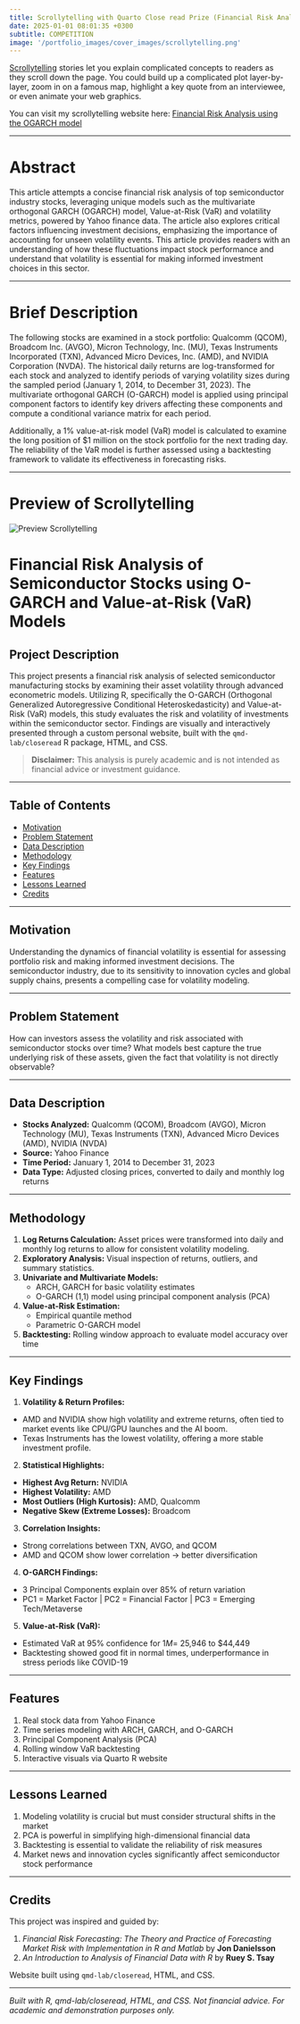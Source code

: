 ```yaml
---
title: Scrollytelling with Quarto Close read Prize (Financial Risk Analysis)
date: 2025-01-01 08:01:35 +0300
subtitle: COMPETITION
image: '/portfolio_images/cover_images/scrollytelling.png'
---
```


[Scrollytelling](https://posit.co/blog/closeread-prize-announcement/) stories let you explain complicated concepts to readers as they scroll down the page. You could build up a complicated plot layer-by-layer, zoom in on a famous map, highlight a key quote from an interviewee, or even animate your web graphics.

You can visit my scrollytelling website here: [Financial Risk Analysis using the OGARCH model](https://erica-prog.github.io/)

***

# Abstract 

This article attempts a concise financial risk analysis of top semiconductor industry stocks, leveraging unique models such as the multivariate orthogonal GARCH (OGARCH) model, Value-at-Risk (VaR) and volatility metrics, powered by Yahoo finance data. The article also explores critical factors influencing investment decisions, emphasizing the importance of accounting for unseen volatility events. This article provides readers with an understanding of how these fluctuations impact stock performance and understand that volatility is essential for making informed investment choices in this sector.

***

# Brief Description 

The following stocks are examined in a stock portfolio: Qualcomm (QCOM), Broadcom Inc. (AVGO), Micron Technology, Inc. (MU), Texas Instruments Incorporated (TXN), Advanced Micro Devices, Inc. (AMD), and NVIDIA Corporation (NVDA). The historical daily returns are log-transformed for each stock and analyzed to identify periods of varying volatility sizes during the sampled period (January 1, 2014, to December 31, 2023). The multivariate orthogonal GARCH (O-GARCH) model is applied using principal component factors to identify key drivers affecting these components and compute a conditional variance matrix for each period.

Additionally, a 1% value-at-risk model (VaR) model is calculated to examine the long position of $1 million on the stock portfolio for the next trading day. The reliability of the VaR model is further assessed using a backtesting framework to validate its effectiveness in forecasting risks.

*** 

# Preview of Scrollytelling 

<div class="gallery-box">
  <div class="gallery">
    <img src="/hilton_website/portfolio_images/scrollytelling_images/preview_scrollytelling.gif" loading="lazy" alt="Preview Scrollytelling">
  </div>
</div>

# Financial Risk Analysis of Semiconductor Stocks using O-GARCH and Value-at-Risk (VaR) Models

## Project Description
This project presents a financial risk analysis of selected semiconductor manufacturing stocks by examining their asset volatility through advanced econometric models. Utilizing R, specifically the O-GARCH (Orthogonal Generalized Autoregressive Conditional Heteroskedasticity) and Value-at-Risk (VaR) models, this study evaluates the risk and volatility of investments within the semiconductor sector. Findings are visually and interactively presented through a custom personal website, built with the `qmd-lab/closeread` R package, HTML, and CSS.

> **Disclaimer:** This analysis is purely academic and is not intended as financial advice or investment guidance.

***

## Table of Contents
* [Motivation](#motivation)
* [Problem Statement](#problem-statement)
* [Data Description](#data-description)
* [Methodology](#methodology)
* [Key Findings](#key-findings)
* [Features](#features)
* [Lessons Learned](#lessons-learned)
*  [Credits](#credits)

***

## Motivation
Understanding the dynamics of financial volatility is essential for assessing portfolio risk and making informed investment decisions. The semiconductor industry, due to its sensitivity to innovation cycles and global supply chains, presents a compelling case for volatility modeling.

***

## Problem Statement
How can investors assess the volatility and risk associated with semiconductor stocks over time? What models best capture the true underlying risk of these assets, given the fact that volatility is not directly observable?

***

## Data Description
- **Stocks Analyzed:** Qualcomm (QCOM), Broadcom (AVGO), Micron Technology (MU), Texas Instruments (TXN), Advanced Micro Devices (AMD), NVIDIA (NVDA)
- **Source:** Yahoo Finance
- **Time Period:** January 1, 2014 to December 31, 2023
- **Data Type:** Adjusted closing prices, converted to daily and monthly log returns

***

## Methodology
1. **Log Returns Calculation:** Asset prices were transformed into daily and monthly log returns to allow for consistent volatility modeling.  
2. **Exploratory Analysis:** Visual inspection of returns, outliers, and summary statistics.  
3. **Univariate and Multivariate Models:**
   * ARCH, GARCH for basic volatility estimates  
   * O-GARCH (1,1) model using principal component analysis (PCA)  
4. **Value-at-Risk Estimation:**
   * Empirical quantile method  
   * Parametric O-GARCH model  
5. **Backtesting:** Rolling window approach to evaluate model accuracy over time  

***

## Key Findings
1. **Volatility & Return Profiles:**
  * AMD and NVIDIA show high volatility and extreme returns, often tied to market events like CPU/GPU launches and the AI boom.
  * Texas Instruments has the lowest volatility, offering a more stable investment profile.

2. **Statistical Highlights:**
  * **Highest Avg Return:** NVIDIA  
  * **Highest Volatility:** AMD  
  * **Most Outliers (High Kurtosis):** AMD, Qualcomm  
  * **Negative Skew (Extreme Losses):** Broadcom  

3. **Correlation Insights:**
  * Strong correlations between TXN, AVGO, and QCOM
  * AMD and QCOM show lower correlation → better diversification

4. **O-GARCH Findings:**
  * 3 Principal Components explain over 85% of return variation
  * PC1 = Market Factor | PC2 = Financial Factor | PC3 = Emerging Tech/Metaverse

5. **Value-at-Risk (VaR):**
  * Estimated VaR at 95% confidence for $1M = ~$25,946 to $44,449
  * Backtesting showed good fit in normal times, underperformance in stress periods like COVID-19

***

## Features
1. Real stock data from Yahoo Finance  
2. Time series modeling with ARCH, GARCH, and O-GARCH  
3. Principal Component Analysis (PCA)  
4. Rolling window VaR backtesting  
5. Interactive visuals via Quarto R website  

***

## Lessons Learned
1. Modeling volatility is crucial but must consider structural shifts in the market  
2. PCA is powerful in simplifying high-dimensional financial data  
3. Backtesting is essential to validate the reliability of risk measures  
4. Market news and innovation cycles significantly affect semiconductor stock performance  

***

## Credits
This project was inspired and guided by:
1. *Financial Risk Forecasting: The Theory and Practice of Forecasting Market Risk with Implementation in R and Matlab* by **Jon Danielsson**
2. *An Introduction to Analysis of Financial Data with R* by **Ruey S. Tsay**

Website built using `qmd-lab/closeread`, HTML, and CSS.

***

*Built with R, qmd-lab/closeread, HTML, and CSS. Not financial advice. For academic and demonstration purposes only.*




